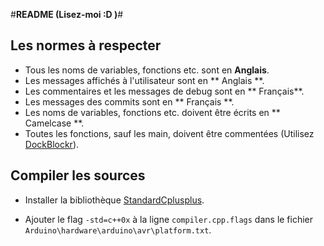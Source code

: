 #**README (Lisez-moi :D )**#


## Les normes à respecter ##

* Tous les noms de variables, fonctions etc. sont en **Anglais**.
* Les messages affichés à l'utilisateur sont en ** Anglais **.
* Les commentaires et les messages de debug sont en ** Français**.
* Les messages des commits sont en ** Français **.
* Les noms de variables, fonctions etc. doivent être écrits en ** Camelcase **.
* Toutes les fonctions, sauf les main, doivent être commentées (Utilisez [DockBlockr](https://packagecontrol.io/packages/DocBlockr)).


## Compiler les sources ##

* Installer la bibliothèque [StandardCplusplus](https://github.com/maniacbug/StandardCplusplus). 

* Ajouter le flag `-std=c++0x` à la ligne `compiler.cpp.flags` dans le fichier `Arduino\hardware\arduino\avr\platform.txt`.